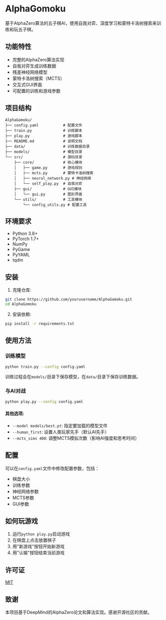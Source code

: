 # AlphaGomoku

基于AlphaZero算法的五子棋AI，使用自我对弈、深度学习和蒙特卡洛树搜索来训练和玩五子棋。

## 功能特性

- 完整的AlphaZero算法实现
- 自我对弈生成训练数据
- 残差神经网络模型
- 蒙特卡洛树搜索（MCTS）
- 交互式GUI界面
- 可配置的训练和游戏参数

## 项目结构

```
AlphaGomoku/
├── config.yaml           # 配置文件
├── train.py              # 训练脚本
├── play.py               # 游戏脚本
├── README.md             # 说明文档
├── data/                 # 训练数据目录
├── models/               # 模型目录
└── src/                  # 源码目录
    ├── core/             # 核心模块
    │   ├── game.py       # 游戏规则
    │   ├── mcts.py       # 蒙特卡洛树搜索
    │   ├── neural_network.py # 神经网络
    │   └── self_play.py  # 自我对弈
    ├── gui/              # GUI模块
    │   └── gui.py        # 图形界面
    └── utils/            # 工具模块
        └── config_utils.py # 配置工具
```

## 环境要求

- Python 3.8+
- PyTorch 1.7+
- NumPy
- PyGame
- PyYAML
- tqdm

## 安装

1. 克隆仓库:

```bash
git clone https://github.com/yourusername/AlphaGomoku.git
cd AlphaGomoku
```

2. 安装依赖:

```bash
pip install -r requirements.txt
```

## 使用方法

### 训练模型

```bash
python train.py --config config.yaml
```

训练过程会在`models/`目录下保存模型，在`data/`目录下保存训练数据。

### 与AI对战

```bash
python play.py --config config.yaml
```

#### 其他选项:

- `--model models/best.pt`: 指定要加载的模型文件
- `--human_first`: 设置人类玩家先手（默认AI先手）
- `--mcts_sims 400`: 调整MCTS模拟次数（影响AI强度和思考时间）

## 配置

可以在`config.yaml`文件中修改配置参数，包括：

- 棋盘大小
- 训练参数
- 神经网络参数
- MCTS参数
- GUI参数

## 如何玩游戏

1. 运行`python play.py`启动游戏
2. 在棋盘上点击放置棋子
3. 用"新游戏"按钮开始新游戏
4. 用"认输"按钮结束当前游戏

## 许可证

[MIT](LICENSE)

## 致谢

本项目基于DeepMind的AlphaZero论文和算法实现。感谢开源社区的贡献。 